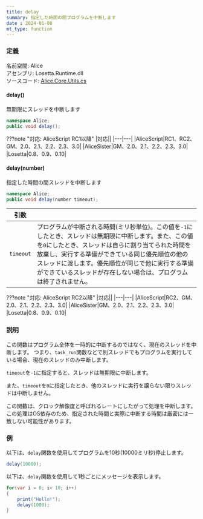 ```yaml
---
title: delay
summary: 指定した時間の間プログラムを中断します
date : 2024-01-08
mt_type: function
---
```


### 定義
名前空間: Alice<br/>
アセンブリ: Losetta.Runtime.dll<br/>
ソースコード: [Alice.Core.Utils.cs](https://github.com/WSOFT-Project/Losetta/blob/master/Losetta.Runtime/Core/Alice.Core.Utils.cs)

#### delay()

無期限にスレッドを中断します

```cs title="AliceScript"
namespace Alice;
public void delay();
```

???note "対応: AliceScript RC1以降"
    |対応||
    |---|---|
    |AliceScript|RC1、RC2、GM、2.0、2.1、2.2、2.3、3.0|
    |AliceSister|GM、2.0、2.1、2.2、2.3、3.0|
    |Losetta|0.8、0.9、0.10|

#### delay(number)

指定した時間の間スレッドを中断します

```cs title="AliceScript"
namespace Alice;
public void delay(number timeout);
```

|引数| |
|-|-|
|`timeout`|プログラムが中断される時間(ミリ秒単位)。この値を`-1`にしたとき、スレッドは無期限に中断します。また、この値を`0`にしたとき、スレッドは自らに割り当てられた時間を放棄し、実行する準備ができている同じ優先順位の他のスレッドに渡します。優先順位が同じで他に実行する準備ができているスレッドが存在しない場合は、プログラムは終了されません。|

???note "対応: AliceScript RC2以降"
    |対応||
    |---|---|
    |AliceScript|RC2、GM、2.0、2.1、2.2、2.3、3.0|
    |AliceSister|GM、2.0、2.1、2.2、2.3、3.0|
    |Losetta|0.8、0.9、0.10|

### 説明
この関数はプログラム全体を一時的に中断するのではなく、現在のスレッドを中断します。
つまり、`task_run`関数などで別スレッドでもプログラムを実行している場合、現在のスレッドのみ中断します。

`timeout`を`-1`に指定すると、スレッドは無期限に中断します。

また、`timeout`を`0`に指定したとき、他のスレッドに実行を譲らない限りスレッドは中断しません。

この関数は、クロック解像度と呼ばれるレートにしたがって処理を中断します。
この処理はOS依存のため、指定された時間と実際に中断する時間は厳密には一致しない可能性があります。

### 例
以下は、`delay`関数を使用してプログラムを10秒(10000ミリ秒)停止します。

```cs title="AliceScript"
delay(10000);
```

以下は、`delay`関数を使用して1秒ごとにメッセージを表示します。

```cs title="AliceScript"
for(var i = 0; i< 10; i++)
{
    print("Hello!");
    delay(1000);
}
```